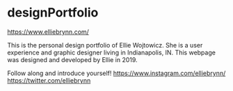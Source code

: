 # designPortfolio
https://www.elliebrynn.com/

This is the personal design portfolio of Ellie Wojtowicz. She is a user experience and graphic designer living in Indianapolis, IN. This webpage was designed and developed by Ellie in 2019.

Follow along and introduce yourself!
https://www.instagram.com/elliebrynn/
https://twitter.com/elliebrynn
